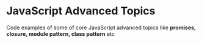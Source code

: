 # JavaScript Advanced Topics
Code examples of some of core JavaScript advanced topics like **promises, closure, module pattern, class pattern** etc

